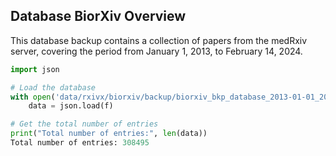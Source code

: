 ## Database BiorXiv Overview

This database backup contains a collection of papers from the medRxiv server, covering the period from January 1, 2013, to February 14, 2024.

```python
import json

# Load the database
with open('data/rxivx/biorxiv/backup/biorxiv_bkp_database_2013-01-01_2024-02-14.json', 'r') as f:
    data = json.load(f)

# Get the total number of entries
print("Total number of entries:", len(data))
Total number of entries: 308495
```
